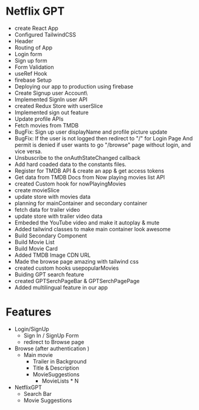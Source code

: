 # Netflix GPT
- create React App
- Configured TailwindCSS
- Header
- Routing of App
- Login form
- Sign up form
- Form Validation
- useRef Hook
- firebase Setup
- Deploying our app to production using firebase
- Create Signup user Account\
- Implemented SignIn user API
- created Redux Store with userSlice
- Implemented sign out feature 
- Update profile APIs
- Fetch movies from TMDB
- BugFix: Sign up user displayName and profile picture update 
- BugFix: If the user is not logged then redirect to "/" for Login Page And permit is denied if user wants to go "/browse" page without login, and vice versa.
- Unsbuscribe to the onAuthStateChanged callback
- Add hard coaded data to the constants files.
- Register for TMDB API & create an app & get access tokens
- Get data from TMDB Docs from Now playing movies list API
- created Custom hook for nowPlayingMovies
- create movieSlice
- update store with movies data
- planning for mainContainer and secondary container
- fetch data for trailer video 
- update store with trailer video data
- Embeded the YouTube video and make it autoplay & mute
- Added tailwind classes to make main container look awesome
- Build Secondary Component
- Build Movie List 
- Build Movie Card 
- Added TMDB Image CDN URL
- Made the browse page amazing with tailwind css
- created custom hooks usepopularMovies 
- Buiding GPT search feature
- created GPTSerchPageBar & GPTSerchPagePage
- Added multilingual feature in our app

# Features
- Login/SignUp
    - Sign In / SignUp Form
    - redirect to Browse page
- Browse (after authentication )
    - Main movie
        - Trailer in Background
        - Title & Description 
        - MovieSuggestions
            - MovieLists * N
- NetflixGPT
    - Search Bar
    - Movie Suggestions

